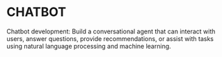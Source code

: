 # CHATBOT
Chatbot development: Build a conversational agent that can interact with users, answer questions, provide recommendations, or assist with tasks using natural language processing and machine learning.
